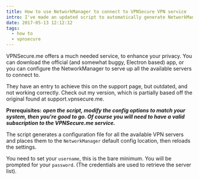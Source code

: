 ```yaml
---
title: How to use NetworkManager to connect to VPNSecure VPN service
intro: I've made an updated script to automatically generate NetworkManager config for the VPN service offered by VPNSecure.me. They recently discontinued to support this method in favor their "desktop client", so here is the tested out and working generator.
date: 2017-05-13 12:12:12
tags:
  - how to
  - vpnsecure
---
```


VPNSecure.me offers a much needed service, to enhance your privacy. You can download the official (and somewhat buggy, Electron based) app, or you can configure the NetworkManager to serve up all the available servers to connect to.

They have an entry to achieve this on the support page, but outdated, and not working correctly. Check out my version, which is partially based off the original found at support.vpnsecure.me.

**Prerequisites:** ***open the script, modify the config options to match your system, then you're good to go. Of course you will need to have a valid subscription to the VPNSecure.me service.***

The script generates a configuration file for all the available VPN servers and places them to the `NetworkManager` default config location, then reloads the settings.

You need to set your `username`, this is the bare minimum. You will be prompted for your `password`. (The credentials are used to retrieve the server list).

<script src="https://gist.github.com/gergelykralik/6af35fafd81d7152ee9ea4b542774c9f.js"></script>
